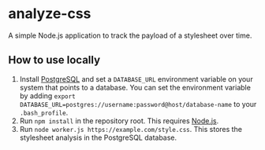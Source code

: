 # analyze-css

A simple Node.js application to track the payload of a stylesheet over time.


## How to use locally

1. Install [PostgreSQL](http://www.postgresql.org/) and set a `DATABASE_URL` environment variable on your system that points to a database. You can set the environment variable by adding `export DATABASE_URL=postgres://username:password@host/database-name` to your `.bash_profile`.
2. Run `npm install` in the repository root. This requires [Node.js](https://nodejs.org/).
3. Run `node worker.js https://example.com/style.css`. This stores the stylesheet analysis in the PostgreSQL database.
